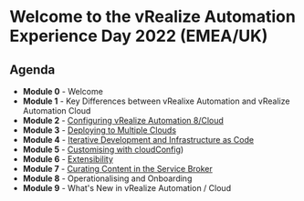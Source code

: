 # Welcome to the vRealize Automation Experience Day 2022 (EMEA/UK)

## Agenda

* **Module 0** - Welcome
* **Module 1** - Key Differences between vRealixe Automation and vRealize Automation Cloud
* **Module 2** - [Configuring vRealize Automation 8/Cloud](/module-2/m2-full-lab-guide.md)
* **Module 3** - [Deploying to Multiple Clouds](/module-3/m3-full-lab-guide.md)
* **Module 4** - [Iterative Development and Infrastructure as Code](/module-4/m4-full-lab-guide.md)
* **Module 5** - [Customising with cloudConfig](/module-5/m5-full-lab-guide.md))
* **Module 6** - [Extensibility](/module-6/m6-full-lab-guide.md)
* **Module 7** - [Curating Content in the Service Broker](/module-7/m7-full-lab-guide.md)
* **Module 8** - Operationalising and Onboarding
* **Module 9** - What's New in vRealize Automation / Cloud
